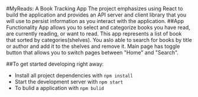 #MyReads: A Book Tracking App
The project emphasizes using React to build the application and provides an API server and client library that you will use to persist information as you interact with the application.
##App Functionality
App allows you to select and categorize books you have read, are currently reading, or want to read. This app represents a list of book that sorted by categories(shelves). You aslo able to search for books by title or author and add it to the shelves and remove it. Main page has toggle button that allows you to switch pages between "Home" and "Search".

##To get started developing right away:

* Install all project dependencies with `npm install`
* Start the development server with `npm start`
* To bulid a application with `npm bulid`
